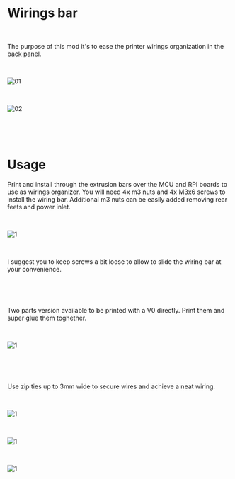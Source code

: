 
Wirings bar
===========

<p>&nbsp;</p>

<p>The purpose of this mod it's to ease the printer wirings organization in the back panel.</p>

<p>&nbsp;</p>

![01](Images/01.png)

<p>&nbsp;</p>

![02](Images/02.png)


<p>&nbsp;</p>
<p>&nbsp;</p>

Usage
=====

<p>Print and install through the extrusion bars over the MCU and RPI boards to use as wirings organizer. You will need 4x m3 nuts and 4x M3x6 screws to install the wiring bar.
Additional m3 nuts can be easily added removing rear feets and power inlet.</p>

<p>&nbsp;</p>

![1](Images/03.png)

<p>&nbsp;</p>

<p>I suggest you to keep screws a bit loose to allow to slide the wiring bar at your convenience.</p>

<p>&nbsp;</p>
<p>&nbsp;</p>


<p>Two parts version available to be printed with a V0 directly. Print them and super glue them toghether.</p>

<p>&nbsp;</p>

![1](Images/04.png)

<p>&nbsp;</p>
<p>&nbsp;</p>

<p>Use zip ties up to 3mm wide to secure wires and achieve a neat wiring.</p>

<p>&nbsp;</p>

![1](Images/05.jpg)

<p>&nbsp;</p>

![1](Images/06.jpg)

<p>&nbsp;</p>

![1](Images/07.jpg)

